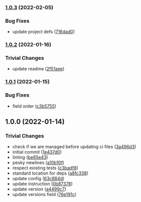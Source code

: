### [1.0.3](https://github.com/ipfs-shipyard/check-pl-js-project/compare/v1.0.2...v1.0.3) (2022-02-05)


### Bug Fixes

* update project defs ([716dad0](https://github.com/ipfs-shipyard/check-pl-js-project/commit/716dad0f4c6f1db9587d6cd2520dbdc767623691))

### [1.0.2](https://github.com/ipfs-shipyard/check-pl-js-project/compare/v1.0.1...v1.0.2) (2022-01-16)


### Trivial Changes

* update readme ([2f51aee](https://github.com/ipfs-shipyard/check-pl-js-project/commit/2f51aeecf9bd01eea9724aa61835a7bf43822565))

### [1.0.1](https://github.com/ipfs-shipyard/check-pl-js-project/compare/v1.0.0...v1.0.1) (2022-01-15)


### Bug Fixes

* field order ([c3b5755](https://github.com/ipfs-shipyard/check-pl-js-project/commit/c3b575568745ada70ecf083c0c0527fc35c9f17e))

## 1.0.0 (2022-01-14)


### Trivial Changes

* check if we are managed before updating ci files ([3a496d3](https://github.com/ipfs-shipyard/check-pl-js-project/commit/3a496d36cf780ffb93d8e5d982886c48fef3a62b))
* initial commit ([1e437d0](https://github.com/ipfs-shipyard/check-pl-js-project/commit/1e437d0ddf8d5f7f285ffb8a9d71abfa814129b7))
* linting ([be65e43](https://github.com/ipfs-shipyard/check-pl-js-project/commit/be65e43271e7436cd43a857d1ad31ca72911be07))
* pesky newlines ([a10b10f](https://github.com/ipfs-shipyard/check-pl-js-project/commit/a10b10f5a8a34a72676892158571b8f7d0986bc6))
* respect existing tests ([c3badf8](https://github.com/ipfs-shipyard/check-pl-js-project/commit/c3badf80d28711b4ab25bd9c50d1843712ad084e))
* standard location for deps ([a8fc338](https://github.com/ipfs-shipyard/check-pl-js-project/commit/a8fc3386351b575594f464ea2f2a0bea0269c1b1))
* update config ([63c884d](https://github.com/ipfs-shipyard/check-pl-js-project/commit/63c884df9aba6f63c3e32ce6fb433a707945ac6c))
* update instruction ([0b87378](https://github.com/ipfs-shipyard/check-pl-js-project/commit/0b873787fbf3e0e9bc94bca1ab30597c318f1e2a))
* update version ([a4499c7](https://github.com/ipfs-shipyard/check-pl-js-project/commit/a4499c704ee2bc6da58d42d6a316944e2af37e4e))
* update versions field ([76e191c](https://github.com/ipfs-shipyard/check-pl-js-project/commit/76e191c0d245eeb0727cd16d3a91150454924d57))
